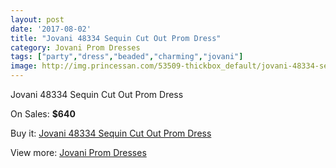 ```yaml
---
layout: post
date: '2017-08-02'
title: "Jovani 48334 Sequin Cut Out Prom Dress"
category: Jovani Prom Dresses
tags: ["party","dress","beaded","charming","jovani"]
image: http://img.princessan.com/53509-thickbox_default/jovani-48334-sequin-cut-out-prom-dress.jpg
---
```

Jovani 48334 Sequin Cut Out Prom Dress

On Sales: **$640**
<a href="https://www.princessan.com/en/jovani-prom-dresses/24083-jovani-48334-sequin-cut-out-prom-dress.html"><amp-img layout="responsive" width="600" height="600" src="//img.princessan.com/53509-thickbox_default/jovani-48334-sequin-cut-out-prom-dress.jpg" alt="Jovani 48334 Sequin Cut Out Prom Dress 0" /></a>
<a href="https://www.princessan.com/en/jovani-prom-dresses/24083-jovani-48334-sequin-cut-out-prom-dress.html"><amp-img layout="responsive" width="600" height="600" src="//img.princessan.com/53511-thickbox_default/jovani-48334-sequin-cut-out-prom-dress.jpg" alt="Jovani 48334 Sequin Cut Out Prom Dress 1" /></a>
<a href="https://www.princessan.com/en/jovani-prom-dresses/24083-jovani-48334-sequin-cut-out-prom-dress.html"><amp-img layout="responsive" width="600" height="600" src="//img.princessan.com/53510-thickbox_default/jovani-48334-sequin-cut-out-prom-dress.jpg" alt="Jovani 48334 Sequin Cut Out Prom Dress 2" /></a>

Buy it: [Jovani 48334 Sequin Cut Out Prom Dress](https://www.princessan.com/en/jovani-prom-dresses/24083-jovani-48334-sequin-cut-out-prom-dress.html "Jovani 48334 Sequin Cut Out Prom Dress")

View more: [Jovani Prom Dresses](https://www.princessan.com/en/207-jovani-prom-dresses "Jovani Prom Dresses")